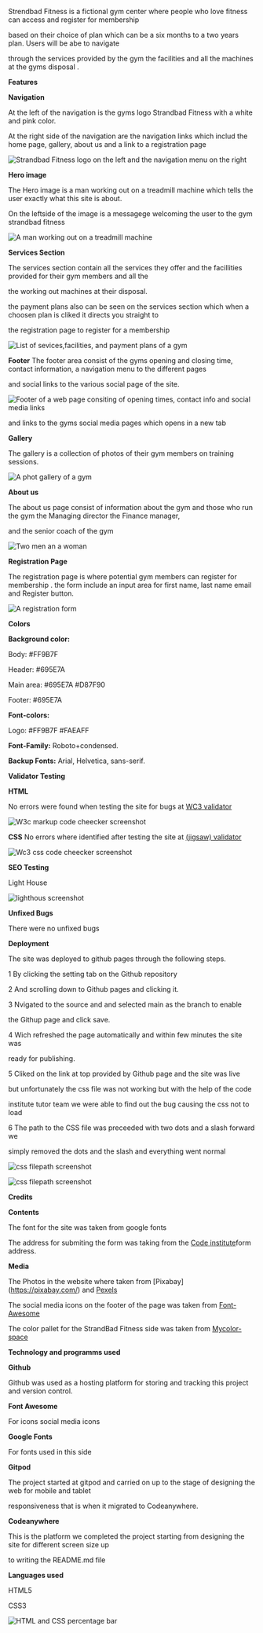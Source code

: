 Strendbad Fitness is a fictional gym center where people who love fitness can access and register for membership

based on their choice of plan which can be a six months to a two years plan. Users will be abe to navigate 

through the services provided by the gym the facilities and all the machines at the gyms disposal .

**Features**

**Navigation**

At the left of the navigation is the gyms logo Strandbad Fitness with a white and pink color.

At the right side of the navigation are the navigation links which includ the home page, gallery, about us and a link to a registration page

![Strandbad Fitness logo on the left and the navigation menu on the right](assets/images/header1.jpg.png)


**Hero image**

The Hero image is a man working out on a treadmill machine which tells the user exactly what this site is about.

On the leftside of the image is a messagege welcoming the user to the gym strandbad fitness

![A man working out on a treadmill machine](assets/images/hero1.jpg.png)



**Services Section**

The services section contain all the services they offer and the facillities provided for their gym members and all the 

the working out machines at their disposal. 

the payment plans also can be seen on the services section which when a choosen plan is cliked it directs you straight to

the registration page to register for a membership

![List of sevices,facilities, and payment plans of a gym](assets/images/services1.jpg.png)

**Footer**
The footer area consist of the gyms opening and closing time, contact information, a navigation menu to the different pages

and social links to the various social page of the site.

![Footer of a web page consiting of opening times, contact info and social media links](assets/images/footer1.jpg.png)

and links to the gyms social media pages which opens in a new tab

**Gallery**

The gallery is a collection of photos of their gym members on training sessions.

![A phot gallery of a gym](assets/images/gallery1.jpg.png)

**About us**

The about us page consist of information about the gym and those who run the gym the Managing director the Finance manager,

and the senior coach of the gym

![Two men an a woman](assets/images/team1.jpg.png)



**Registration Page**

The registration page is where potential gym members can register for membership
.
the form include an input area for first name, last name email and Register button.

![A registration form](assets/images/register1.jpg.png)

**Colors**

**Background color:**

   Body: #FF9B7F
   
   Header: #695E7A
   
   Main area: #695E7A #D87F90
   
   Footer: #695E7A
   
**Font-colors:**

   Logo: #FF9B7F #FAEAFF
   
**Font-Family:** Roboto+condensed.

**Backup Fonts:** Arial, Helvetica, sans-serif.

**Validator Testing**

**HTML**

   No errors were found when testing the site  for bugs at [WC3 validator](https://validator.w3.org/)

   ![W3c markup code cheecker screenshot](assets/images/w3c.png)
   
**CSS**
   No errors where identified after testing the site at [(jigsaw) validator](https://jigsaw.w3.org/css-validator/)

   ![Wc3 css code cheecker screenshot](assets/images/w3c-css.jpg.png)
   
**SEO Testing**

  Light House

  ![lighthous screenshot](assets/images/lighthous.jpg.jpg)

**Unfixed Bugs**

There were no unfixed bugs

**Deployment**

The site was deployed to github pages through the following steps.

1 By clicking the setting tab on the Github repository 

2 And scrolling down to Github pages and clicking it.

3 Nvigated to the source and and selected main as the branch to enable

the Githup page and click save.

4 Wich refreshed the page automatically and within few minutes the site was

ready for publishing.

5 Cliked on the link at top provided by Github page and the site was live

but unfortunately the css file was not working but with the help of the code

institute tutor team we were able to find out the bug causing the css not to load

6 The path to the CSS file was preceeded with two dots and a slash forward we 

simply removed the dots and the slash and everything went normal

![css filepath screenshot](assets/images/css1.png)

![css filepath screenshot](assets/images/css2.png)

**Credits**

**Contents**

The font for the site was taken from google fonts

The address for submiting the form was taking from the [Code institute](https://codeinstitute.net/)form address.

**Media**

The Photos in the website where taken from [Pixabay] (https://pixabay.com/) and [Pexels](https://www.pexels.com/)

The social media icons on the footer of the page was taken from [Font-Awesome](https://fontawesome.com/icons)

The color pallet for the StrandBad Fitness side was taken from [Mycolor-space](https://mycolor.space/)

**Technology and programms used**

**Github**

Github was used as a hosting platform for storing and tracking this project and version control.

**Font Awesome**

   For icons social media icons
  
**Google Fonts**

   For fonts used in this side

**Gitpod**

The project started at gitpod and carried on up to the stage of designing the web for mobile and tablet 

responsiveness that is when it migrated to Codeanywhere.

**Codeanywhere**

This is the platform we completed the project starting from designing the site for different screen size up

to writing the README.md file

**Languages used** 

  HTML5

  CSS3

 ![HTML and CSS percentage bar](assets/images/lang.jpg.png)




